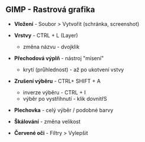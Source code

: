 ## GIMP - Rastrová grafika

- **Vložení** - Soubor > Vytvořit (schránka, screenshot)
- **Vrstvy** - CTRL + L (Layer)
  - změna názvu - dvojklik


- **Přechodová výplň** - nástroj "mísení"
  - krytí (průhlednost) - až po ukotvení vstvy

- **Zrušení výběru** - CTRL+  SHIFT + A
  - inverze výběru - CTRL + I
  - výběr po vystřihnutí - klik dovnitřS


- **Plechovka** - celý výběr / podobné barvy
- **Škálování** - změna velikost


- **Červené oči** - Filtry > Vylepšit
